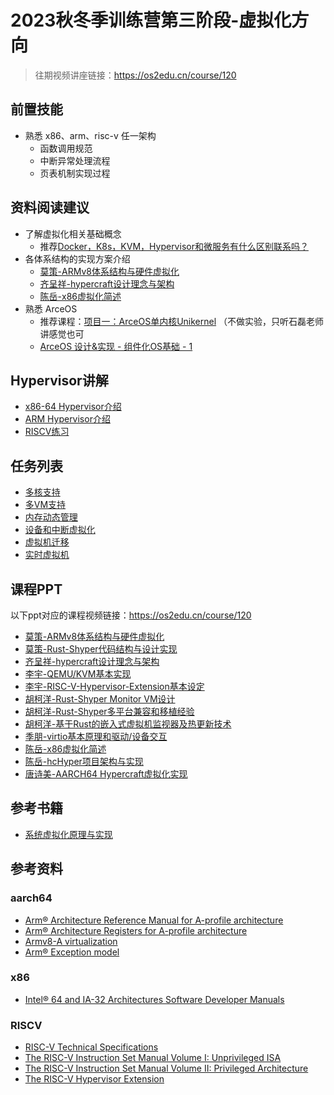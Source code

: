 # 2023秋冬季训练营第三阶段-虚拟化方向

> 往期视频讲座链接：https://os2edu.cn/course/120

## 前置技能

- 熟悉 x86、arm、risc-v 任一架构
  - 函数调用规范
  - 中断异常处理流程
  - 页表机制实现过程

## 资料阅读建议

- 了解虚拟化相关基础概念
  - 推荐[Docker，K8s，KVM，Hypervisor和微服务有什么区别联系吗？](https://www.zhihu.com/question/307537564/answer/583653317)
- 各体系结构的实现方案介绍
  - [莫策-ARMv8体系结构与硬件虚拟化](./PPT/莫策-ARMv8体系结构与硬件虚拟化.pdf)
  - [齐呈祥-hypercraft设计理念与架构](./PPT/齐呈祥-hypercraft设计理念与架构.pdf)
  - [陈岳-x86虚拟化简述](./PPT/陈岳-x86虚拟化简述.pdf)
- 熟悉 ArceOS
  - 推荐课程：[项目一：ArceOS单内核Unikernel](https://os2edu.cn/course/157) （不做实验，只听石磊老师讲感觉也可
  - [ArceOS 设计&实现 - 组件化OS基础 - 1](https://www.bilibili.com/video/BV1th4y1b7e4/?spm_id_from=333.337.search-card.all.click&vd_source=1d65ea6deb9458981dfc8bd282f7a495)

## Hypervisor讲解

* [x86-64 Hypervisor介绍](./hypervisor/x86_64/README.md)
* [ARM Hypervisor介绍](./hypervisor/aarch64/README.md)
* [RISCV练习](./hypervisor/RISCV/exercises.md)

## 任务列表

* [多核支持](./tasks/multi_core_support.md)
* [多VM支持](./tasks/multi_vm_support.md)
* [内存动态管理](./tasks/dynamic_memory_management.md)
* [设备和中断虚拟化](./tasks/device_and_interrupt_virtualization.md)
* [虚拟机迁移](./tasks/vm_migration.md)
* [实时虚拟机](./tasks/real_time_vm.md)

## 课程PPT

以下ppt对应的课程视频链接：https://os2edu.cn/course/120

* [莫策-ARMv8体系结构与硬件虚拟化](./PPT/莫策-ARMv8体系结构与硬件虚拟化.pdf)
* [莫策-Rust-Shyper代码结构与设计实现](./PPT/莫策-Rust-Shyper代码结构与设计实现.pdf)
* [齐呈祥-hypercraft设计理念与架构](./PPT/齐呈祥-hypercraft设计理念与架构.pdf)
* [李宇-QEMU/KVM基本实现](./PPT/李宇-QEMU-and-KVM基本实现.pdf)
* [李宇-RISC-V-Hypervisor-Extension基本设定](./PPT/李宇-RISC-V-Hypervisor-Extension基本设定.pdf)
* [胡柯洋-Rust-Shyper Monitor VM设计](./PPT/胡柯洋-Rust-Shyper-MonitorVM设计.pdf)
* [胡柯洋-Rust-Shyper多平台兼容和移植经验](./PPT/胡柯洋-Rust-Shyper多平台兼容和移植经验.pdf)
* [胡柯洋-基于Rust的嵌入式虚拟机监视器及热更新技术](./PPT/胡柯洋-基于Rust的嵌入式虚拟机监视器及热更新技术.pdf)
* [季朋-virtio基本原理和驱动/设备交互](https://zhuanlan.zhihu.com/p/639301753?utm_psn=1704906158266068992)
* [陈岳-x86虚拟化简述](./PPT/陈岳-x86虚拟化简述.pdf)
* [陈岳-hcHyper项目架构与实现](./PPT/陈岳-hcHyper项目架构与实现.pdf)
* [唐诗美-AARCH64 Hypercraft虚拟化实现](./PPT/唐诗美-AARCH64%20Hypercraft虚拟化实现.pdf)

## 参考书籍
* [系统虚拟化原理与实现](./book/系统虚拟化原理与实现.pdf)

## 参考资料
### aarch64
- [Arm® Architecture Reference Manual for A-profile architecture](https://developer.arm.com/documentation/ddi0487/latest/)
- [Arm® Architecture Registers for A-profile architecture](https://developer.arm.com/documentation/ddi0601/latest/)
- [Armv8-A virtualization](https://developer.arm.com/-/media/Arm%20Developer%20Community/PDF/Learn%20the%20Architecture/Armv8-A%20virtualization.pdf?revision=a765a7df-1a00-434d-b241-357bfda2dd31)
- [Arm® Exception model](https://developer.arm.com/-/media/Arm%20Developer%20Community/PDF/Learn%20the%20Architecture/Exception%20model.pdf?revision=a62f2bf2-b08a-4a4f-8cbe-38c67ddf4434)

### x86
- [Intel® 64 and IA-32 Architectures Software Developer Manuals](https://www.intel.com/content/www/us/en/developer/articles/technical/intel-sdm.html)

### RISCV
- [RISC-V Technical Specifications](https://wiki.riscv.org/display/HOME/RISC-V+Technical+Specifications)
- [The RISC-V Instruction Set Manual Volume I: Unprivileged ISA](https://drive.google.com/file/d/1s0lZxUZaa7eV_O0_WsZzaurFLLww7ou5/view)
- [The RISC-V Instruction Set Manual Volume II: Privileged Architecture](https://drive.google.com/file/d/1EMip5dZlnypTk7pt4WWUKmtjUKTOkBqh/view)
- [The RISC-V Hypervisor Extension](https://riscv.org/wp-content/uploads/2017/12/Tue0942-riscv-hypervisor-waterman.pdf)
